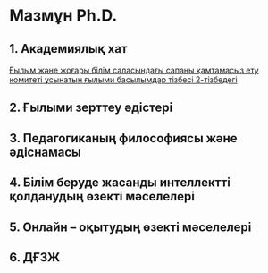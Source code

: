 # Мазмұн Ph.D.
## 1. Академиялық хат
[Ғылым және жоғары білім саласындағы сапаны қамтамасыз ету комитеті ұсынатын ғылыми басылымдар тізбесі 2-тізбедегі](Ғылым%20және%20жоғары%20білім%20саласындағы%20сапаны%20қамтамасыз%20ету%20комитеті%20%20%20ұсынатын%20ғылыми%20басылымдар%20тізбесі.svg)

## 2. Ғылыми зерттеу әдістері

## 3. Педагогиканың философиясы және әдіснамасы

## 4. Білім беруде жасанды интеллектті қолданудың өзекті мәселелері

## 5. Онлайн – оқытудың өзекті мәселелері

## 6. ДҒЗЖ
